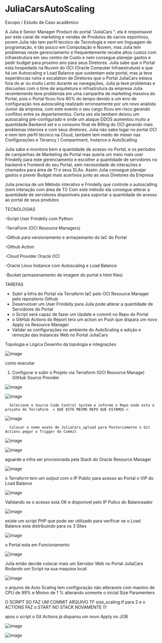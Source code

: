 # JuliaCarsAutoScaling


Escopo / Estudo de Caso acadêmico 


A Julia é Senior Manager Product do portal “JuliaCars ”, ela é responsavel por este canal de marketing e vendas de Produtos de carros esportivos, porem Julia não tem perfil tecnico de Tecnologia e nem em linguagem de programação, e tão pouco em Computação e Nuvem, mas Julia tem problemas neste gerenciamento e frequentemente recebe altos custos com infraestrutura em seu centro de Custo e nem consegue planejar gastos e pedir budget para proximo ano para seus Diretores.
Julia sabe que o Portal esta hospedado na Nuvem do OCI (Oracle Computer Infraestruture) e que há um Autoscaling e Load Balance que sustentam este portal, mas ja teve experiências ruins e escalation de Diretores que o Portal JuliaCars estava fora do ar ou muito Lento durante as navegações, Julia ja teve problemas e discusões com o time de arquitetura e infrastrutura da empresa 
Julia recentemente teve problemas em uma campanha de marketing massiva do Portal, pois o Portal ficou fora 80% do tempo devido a um erro de configuração nos autoscaling realizado erroneamente por um novo analista Junior da empresa, com este evento o seu cargo ficou em risco gerando conflitos entre os departamentos.
Certa vez ela tambem deixou um autoscaling pré-configurado e onde um ataque DDOS aumentou muito a quantidade Backend set e o consumo final de Billing do OCI gerando mais problemas internos e com seus diretores.
Julia não sabe logar no portal OCI e nem tem perfil técnico na Cloud, também tem medo de mexer nas Configurações e Tenancy / Compartment, Instance e AutoScalling

Julia sabe e monitora bem a quantidade de acesso no Portal, e os períodos de campanhas de Marketing do Portal mas queria um meio mais user Frindelly para este gerenciamento e escolher a quantidade de servidores no backend e frontend do seu Portal, sem necessidade de interações e chamados para área de TI e seus SLAs. Assim Julia consegue planejar gastos e prever Budget mais acertivos junto as seus Diretores da Empresa 

Julia precisa de um Método interativo e Frindelly que controle o autoscalling (sem interação com área de TI)
Com este método ela consegue alterar a quantidade de servidores disponiveis para suportar a quantidade de acesso ao portal de seus produtos 



TECNOLOGIAS

-Script User Frindelly com Python

-TerraForm (OCI Resource Managers)
 
-Github para versionamento e armazemanto do IaC do Portal

-Github Action

-Cloud Provider Oracle OCI 

-Oracle Linux Instance com Autoscaling e Load Balance

-Bucket (armazenamento de imagem do portal e html files)


TAREFAS

- Subir a Infra do Portal via Terraform IaC pelo OCI Resource Manager pelo repositorio Github
- Desenvolver um User Frindelly para Julia pode alterar a quantidade de Servidores do Portal
- o Script será capaz de fazer um Update e commit no Repo do Portal
- o GitHub Actions do Report tera um action on Push que dispara um novo Apply no Resource Manager 
- Validar as configurações no ambiente do AutoScaling e adição e remoção das Instances Web no Portal JuliaCars


Topologia e Lógica
Desenho da topologia e integrações

![image](https://user-images.githubusercontent.com/109544121/206062546-672508e6-50b3-4963-ad49-2a229498a1f7.png)




como executar 
1.	Configurar e subir o Projeto via Terraform (OCI Resource Manage) GitHub Source Provider

![image](https://user-images.githubusercontent.com/109544121/206059814-65b6afbd-6647-4594-a012-ad136cf6f91d.png)

![image](https://user-images.githubusercontent.com/109544121/206060074-370d3c42-2f83-4a1c-85f8-8d7220954273.png)


      Selecione o Source Code Control System e informe o Repo onde esta o projeto do TerraForm  < QUE ESTE MESMO REPO QUE ESTAMOS >
      
![image](https://user-images.githubusercontent.com/109544121/206060304-e9728dc2-b32f-46e3-8b41-e710bdb9dac5.png)


      Colocar o nome exato de JuliaCars_upload para Posteriomente o Git Actions pegar o Trigger do Commit
           
  ![image](https://user-images.githubusercontent.com/109544121/206060806-3297b131-b25b-491b-a4c5-b14180084856.png)


![image](https://user-images.githubusercontent.com/109544121/206061242-7b47f43f-87c0-4d9c-b94c-923027e2af3a.png)



aguarde a infra ser provisionada pela Stack do Oracle Resource Manager

![image](https://user-images.githubusercontent.com/109544121/206061990-64c7b4d3-a4e6-4ce7-9153-249875a5c699.png)


o Terraform tem um output com o IP Public para acesso ao Portal o VIP do Load Balance

![image](https://user-images.githubusercontent.com/109544121/206063078-38ebc263-750c-446f-a507-8eb79c5ac8c4.png)


Validando se o acesso esta OK e disponivel pelo IP Pulico do Balanceador

![image](https://user-images.githubusercontent.com/109544121/206063502-5566f1d2-fbfa-483c-9d79-755d4e8324a4.png)

existe um script PHP que pode ser utilizado para verificar se o Load Balance esta distribuindo para os 3 Sites

![image](https://user-images.githubusercontent.com/109544121/206064210-9b66e025-1255-4383-b2b1-7bb492405db7.png)

o Portal esta em Funcionamento

![image](https://user-images.githubusercontent.com/109544121/206064392-f3924b6e-6e3f-4027-bdbd-952ec4285806.png)


Julia então decide colocar mais um Servidor Web no Portal JuliaCars Rodando um Script na sua maquina local

![image](https://user-images.githubusercontent.com/109544121/206064593-1ecd93f5-26fc-4311-b9a7-224ca72e7b93.png)


o arquivo de Auto Scaling tem configuração não alteraveis com maximo de CPU de 99% e Minino de 1 % alterando somente o inicial Size Paramenters 

O SCRIPT SO FAZ UM COMMIT ARQUIVO TF size_scaling.tf para 2 e o ACTIONS FAZ o START NO STACK NOVAMENTE !!! 


apos o script o Git Actions já disparou um novo Apply no JOB

![image](https://user-images.githubusercontent.com/109544121/206066797-c263c0f9-c005-4145-998d-d1aa33b3e11a.png)


![image](https://user-images.githubusercontent.com/109544121/206066823-ef047745-6869-4f94-8999-b7d113f3f805.png)











